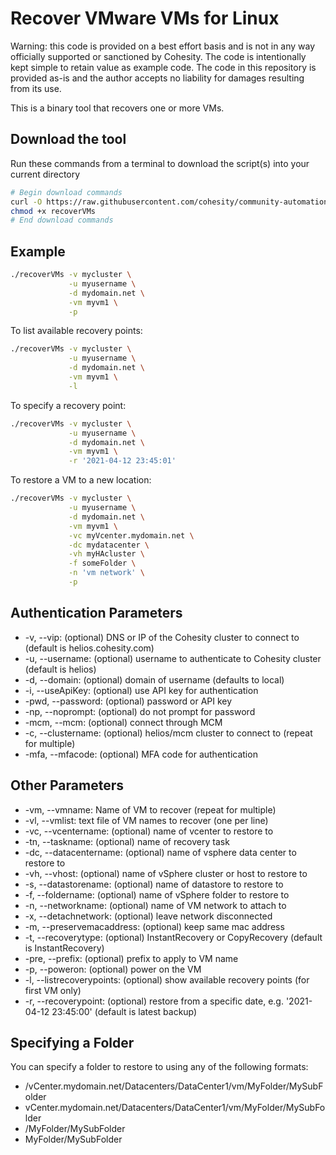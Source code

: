 # Recover VMware VMs for Linux

Warning: this code is provided on a best effort basis and is not in any way officially supported or sanctioned by Cohesity. The code is intentionally kept simple to retain value as example code. The code in this repository is provided as-is and the author accepts no liability for damages resulting from its use.

This is a binary tool that recovers one or more VMs.

## Download the tool

Run these commands from a terminal to download the script(s) into your current directory

```bash
# Begin download commands
curl -O https://raw.githubusercontent.com/cohesity/community-automation-samples/main/linux/recoverVMs/recoverVMs
chmod +x recoverVMs
# End download commands
```

## Example

```bash
./recoverVMs -v mycluster \
             -u myusername \
             -d mydomain.net \
             -vm myvm1 \
             -p
```

To list available recovery points:

```bash
./recoverVMs -v mycluster \
             -u myusername \
             -d mydomain.net \
             -vm myvm1 \
             -l
```

To specify a recovery point:

```bash
./recoverVMs -v mycluster \
             -u myusername \
             -d mydomain.net \
             -vm myvm1 \
             -r '2021-04-12 23:45:01'
```

To restore a VM to a new location:

```bash
./recoverVMs -v mycluster \
             -u myusername \
             -d mydomain.net \
             -vm myvm1 \
             -vc myVcenter.mydomain.net \
             -dc mydatacenter \
             -vh myHAcluster \
             -f someFolder \
             -n 'vm network' \
             -p
```

## Authentication Parameters

* -v, --vip: (optional) DNS or IP of the Cohesity cluster to connect to (default is helios.cohesity.com)
* -u, --username: (optional) username to authenticate to Cohesity cluster (default is helios)
* -d, --domain: (optional) domain of username (defaults to local)
* -i, --useApiKey: (optional) use API key for authentication
* -pwd, --password: (optional) password or API key
* -np, --noprompt: (optional) do not prompt for password
* -mcm, --mcm: (optional) connect through MCM
* -c, --clustername: (optional) helios/mcm cluster to connect to (repeat for multiple)
* -mfa, --mfacode: (optional) MFA code for authentication

## Other Parameters

* -vm, --vmname: Name of VM to recover (repeat for multiple)
* -vl, --vmlist: text file of VM names to recover (one per line)
* -vc, --vcentername: (optional) name of vcenter to restore to
* -tn, --taskname: (optional) name of recovery task
* -dc, --datacentername: (optional) name of vsphere data center to restore to
* -vh, --vhost: (optional) name of vSphere cluster or host to restore to
* -s, --datastorename: (optional) name of datastore to restore to
* -f, --foldername: (optional) name of vSphere folder to restore to
* -n, --networkname: (optional) name of VM network to attach to
* -x, --detachnetwork: (optional) leave network disconnected
* -m, --preservemacaddress: (optional) keep same mac address
* -t, --recoverytype: (optional) InstantRecovery or CopyRecovery (default is InstantRecovery)
* -pre, --prefix: (optional) prefix to apply to VM name
* -p, --poweron: (optional) power on the VM
* -l, --listrecoverypoints: (optional) show available recovery points (for first VM only)
* -r, --recoverypoint: (optional) restore from a specific date, e.g. '2021-04-12 23:45:00' (default is latest backup)

## Specifying a Folder

You can specify a folder to restore to using any of the following formats:

* /vCenter.mydomain.net/Datacenters/DataCenter1/vm/MyFolder/MySubFolder
* vCenter.mydomain.net/Datacenters/DataCenter1/vm/MyFolder/MySubFolder
* /MyFolder/MySubFolder
* MyFolder/MySubFolder
